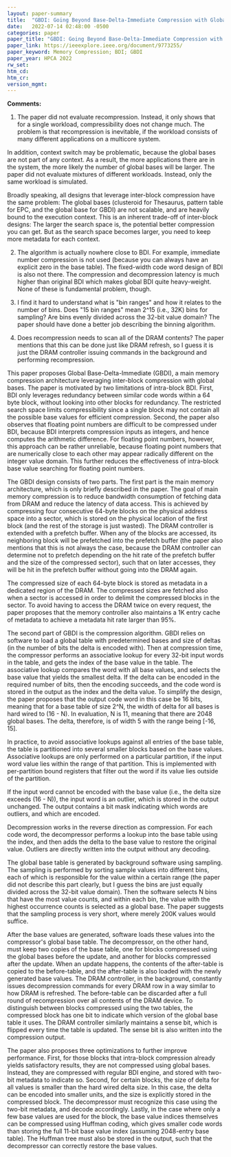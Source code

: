 ```yaml
---
layout: paper-summary
title:  "GBDI: Going Beyond Base-Delta-Immediate Compression with Global Bases"
date:   2022-07-14 02:48:00 -0500
categories: paper
paper_title: "GBDI: Going Beyond Base-Delta-Immediate Compression with Global Bases"
paper_link: https://ieeexplore.ieee.org/document/9773255/
paper_keyword: Memory Compression; BDI; GBDI
paper_year: HPCA 2022
rw_set:
htm_cd:
htm_cr:
version_mgmt:
---
```


**Comments:**

1. The paper did not evaluate recompression. Instead, it only shows that for a single workload, compressibility
does not change much. The problem is that recompression is inevitable, if the workload consists of many
different applications on a multicore system.

In addition, context switch may be problematic, because the global bases are not part of any context. 
As a result, the more applications there are in the system, the more likely the number of global bases will be larger.
The paper did not evaluate mixtures of different workloads. Instead, only the same workload is simulated.

Broadly speaking, all designs that leverage inter-block compression have the same problem: The global bases 
(clusteroid for Thesaurus, pattern table for EPC, and the global base for GBDI) are not scalable, and
are heavily bound to the execution context.
This is an inherent trade-off of inter-block designs: The larger the search space is, the potential better 
compression you can get. But as the search space becomes larger, you need to keep more metadata for each context.

2. The algorithm is actually nowhere close to BDI. For example, immediate number compression is not used (because
you can always have an explicit zero in the base table). The fixed-width code word design of BDI is also not there.
The compression and decompression latency is much higher than original BDI which makes global BDI quite 
heavy-weight. None of these is fundamental problem, though.

3. I find it hard to understand what is "bin ranges" and how it relates to the number of bins. Does "15 bin ranges"
mean 2^15 (i.e., 32K) bins for sampling? Are bins evenly divided across the 32-bit value domain?
The paper should have done a better job describing the binning algorithm.

4. Does recompression needs to scan all of the DRAM contents? The paper mentions that this can be done just like
DRAM refresh, so I guess it is just the DRAM controller issuing commands in the background and performing 
recompression. 

This paper proposes Global Base-Delta-Immediate (GBDI), a main memory compression architecture leveraging 
inter-block compression with global bases.
The paper is motivated by two limitations of intra-block BDI. First, BDI only leverages redundancy between
similar code words within a 64 byte block, without looking into other blocks for redundancy.
The restricted search space limits compressibility since a single block may not contain all the possible 
base values for efficient compression.
Second, the paper also observes that floating point numbers are difficult to be compressed under BDI, because
BDI interprets compression inputs as integers, and hence computes the arithmetic difference.
For floating point numbers, however, this approach can be rather unreliable, because floating point numbers that
are numerically close to each other may appear radically different on the integer value domain.
This further reduces the effectiveness of intra-block base value searching for floating point numbers.

The GBDI design consists of two parts. The first part is the main memory architecture, which is only briefly
described in the paper. The goal of main memory compression is to reduce bandwidth consumption of fetching 
data from DRAM and reduce the latency of data access.
This is achieved by compressing four consecutive 64-byte blocks on the physical address space into a sector, 
which is stored on the physical location of the first block (and the rest of the storage is just wasted).
The DRAM controller is extended with a prefetch buffer. When any of the blocks are accessed, its neighboring
block will be prefetched into the prefetch buffer (the paper also mentions that this is not always the case, 
because the DRAM controller can determine not to prefetch depending on the hit rate of the prefetch buffer
and the size of the compressed sector), such that on later accesses, they will be hit in the 
prefetch buffer without going into the DRAM again. 

The compressed size of each 64-byte block is stored as metadata in a dedicated region of the DRAM.
The compressed sizes are fetched also when a sector is accessed in order to delimit the compressed blocks
in the sector. To avoid having to access the DRAM twice on every request, the paper proposes that the 
memory controller also maintains a 1K entry cache of metadata to achieve a metadata hit rate larger than 95%.

The second part of GBDI is the compression algorithm. GBDI relies on software to load a global table 
with predetermined bases and size of deltas (in the number of bits the delta is encoded with).
Then at compression time, the compressor performs an associative lookup for every 32-bit input words
in the table, and gets the index of the base value in the table.
The associative lookup compares the word with all base values, and selects the base value that yields 
the smallest delta.
If the delta can be encoded in the required number of bits, then the encoding succeeds, and the 
code word is stored in the output as the index and the delta value.
To simplify the design, the paper proposes that the output code word in this case be 16 bits, meaning that
for a base table of size 2^N, the width of delta for all bases is hard wired to (16 - N).
In evaluation, N is 11, meaning that there are 2048 global bases. The delta, therefore, is of width 5 with 
the range being \[-16, 15\].

In practice, to avoid associative lookups against all entries of the base table, the table is partitioned 
into several smaller blocks based on the base values. Associative lookups are only performed on a particular
partition, if the input word value lies within the range of that partition. This is implemented with 
per-partition bound registers that filter out the word if its value lies outside of the partition.

If the input word cannot be encoded with the base value (i.e., the delta size exceeds (16 - N)), the 
input word is an outlier, which is stored in the output unchanged. The output contains a bit mask
indicating which words are outliers, and which are encoded.

Decompression works in the reverse direction as compression. For each code word, the decompressor 
performs a lookup into the base table using the index, and then adds the delta to the base value to restore the 
original value. Outliers are directly written into the output without any decoding.

The global base table is generated by background software using sampling. The sampling is performed by
sorting sample values into different bins, each of which is responsible for the value within a certain range 
(the paper did not describe this part clearly, but I guess the bins are just equally divided across the 
32-bit value domain). Then the software selects N bins that have the most value counts, and within each bin,
the value with the highest occurrence counts is selected as a global base.
The paper suggests that the sampling process is very short, where merely 200K values would suffice.

After the base values are generated, software loads these values into the compressor's global base table.
The decompressor, on the other hand, must keep two copies of the base table, one for blocks compressed
using the global bases before the update, and another for blocks compressed after the update.
When an update happens, the contents of the after-table is copied to the before-table, and the after-table
is also loaded with the newly generated base values.
The DRAM controller, in the background, constantly issues decompression commands for every DRAM row in a way
similar to how DRAM is refreshed.
The before-table can be discarded after a full round of recompression over all contents of the DRAM device.
To distinguish between blocks compressed using the two tables, the compressed block has one bit to indicate 
which version of the global base table it uses. The DRAM controller similarly maintains a sense bit, which is 
flipped every time the table is updated. The sense bit is also written into the compression output.

The paper also proposes three optimizations to further improve performance.
First, for those blocks that intra-block compression already yields satisfactory results, they are not compressed
using global bases. Instead, they are compressed with regular BDI engine, and stored with two-bit metadata to
indicate so.
Second, for certain blocks, the size of delta for all values is smaller than the hard wired delta size.
In this case, the delta can be encoded into smaller units, and the size is explicitly stored in the compressed block.
The decompressor must recognize this case using the two-bit metadata, and decode accordingly.
Lastly, in the case where only a few base values are used for the block, the base value indices themselves can be 
compressed using Huffman coding, which gives smaller code words than storing the full 11-bit base value index
(assuming 2048-entry base table). The Huffman tree must also be stored in the output, such that the decompressor
can correctly restore the base values.
